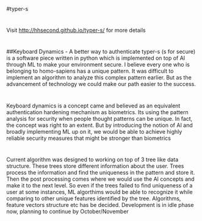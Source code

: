 #typer-s
#
Visit http://hhsecond.github.io/typer-s/ for more details
#
##Keyboard Dynamics - A better way to authenticate
typer-s (s for secure) is a software piece written in python which is implemented on top of AI through ML to make your environment secure. I believe every one who is belonging to homo-sapiens has a unique pattern. It was difficult to implement an algorithm to analyze this complex pattern earlier. But as the advancement of technology we could make our path easier to the success. 
#
Keyboard dynamics is a concept came and believed as an equivalent authentication hardening mechanism as biometrics. Its using the pattern analysis for security when people thought patterns can be unique. In fact, the concept was right to an extent. But by introducing the notion of AI and broadly implementing ML up on it, we would be able to achieve highly reliable security measures that might be stronger than biometrics
#
Current algorithm was designed to working on top of 3 tree like data structure. These trees store different information about the user. Trees process the information and find the uniqueness in the pattern and store it. Then the post processing comes where we would use the AI concepts and make it to the next level. So even if the trees failed to find uniqueness of a user at some instances, ML algorthims would be able to recognize it while comparing to other unique features identified by the tree. Algorithms, feature vectors structure etc has be decided.
Development is in idle phase now, planning to continue by October/November
